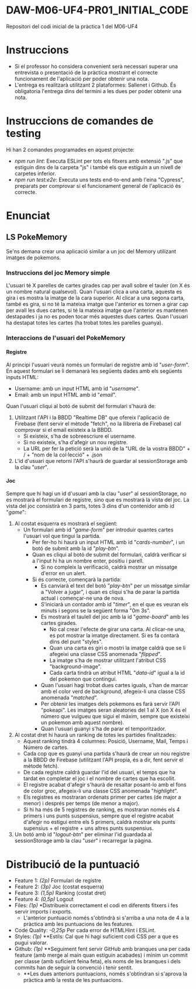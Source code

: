# **DAW-M06-UF4-PR01_INITIAL_CODE**
Repositori del codi inicial de la pràctica 1 del M06-UF4

# **Instruccions**
- Si el professor ho considera convenient serà necessari superar una entrevista o presentació de la pràctica mostrant el correcte funcionament de l'aplicació per poder obtenir una nota.
- L'entrega es realitzarà utilitzant 2 plataformes: Sallenet i Github. És obligatoria l'entrega dins del termini a les dues per poder obtenir una nota.

# **Instruccions de comandes de testing**
Hi han 2 comandes programades en aquest projecte:
- *npm run lint*: Executa ESLint per tots els fitxers amb extensió ".js" que estiguin dins de la carpeta "js" i també els que estiguin a un nivell de carpetes inferior.
- *npm run test:e2e*: Executa uns tests end-to-end amb l'eina "Cypress", preparats per comprovar si el funcionament general de l'aplicació és correcte.

# **Enunciat**
## **LS PokeMemory**
Se'ns demana crear una aplicació similar a un joc del Memory utilizant imatges de pokemons.

### **Instruccions del joc Memory simple**
L'usuari té X parelles de cartes girades cap per avall sobre el tauler (on X és un nombre natural qualsevol).
Quan l'usuari clica a una carta, aquesta es gira i es mostra la imatge de la cara superior. Al clicar a una segona carta, també es gira, si no té la mateixa imatge que l'anterior es tornen a girar cap per avall les dues cartes, si té la mateixa imatge que l'anterior es mantenen destapades i ja no es poden tocar més aquestes dues cartes.
Quan l'usuari ha destapat totes les cartes (ha trobat totes les parelles guanya).

### **Interaccions de l'usuari del PokeMemory**
#### **Registre**
Al principi l'usuari veurà només un formulari de registre amb id "*user-form*". En aquest formulari se li demanarà les següents dades amb els següents inputs HTML:
  - Username: amb un input HTML amb id "*username*".
  - Email: amb un input HTML amb id "*email*".

Quan l'usuari cliqui al botó de submit del formulari s'haurà de:
  1. Utilitzant l'API i la BBDD "Realtime DB" que ofereix l'aplicació de Firebase (fent servir el mètode "fetch", no la llibreria de Firebase) cal comprovar si el email existeix a la BBDD.
     - Si existeix, s'ha de sobreescriure el username.
     - Si no existeix, s'ha d'afegir un nou registre.
     - La URL per fer la petició serà la unió de la "URL de la vostra BBDD" + / + "nom de la col·lecció" + .json
  2. L'id d'usuari que retorni l'API s'haurà de guardar al sessionStorage amb la clau "*user*".

#### **Joc**
Sempre que hi hagi un id d'usuari amb la clau "*user*" al sessionStorage, no es mostrarà el formulari de registre, sino que es mostrarà la vista del joc.
La vista del joc consistirà en 3 parts, totes 3 dins d'un contenidor amb id "*game*":
  1. Al costat esquerra es mostrarà el següent:
      - Un formulari amb id "*game-form*" per introduir quantes cartes l'usuari vol que tingui la partida.
        - Per fer-ho hi haurà un input HTML amb id "*cards-number*", i un botó de submit amb la id "*play-btn*".
        - Quan es cliqui al botó de submit del formulari, caldrà verificar si a l'input hi ha un nombre enter, positiu i parell.
          - Si no compleix la verificació, caldrà mostrar un missatge d'error en un alert.
        - Si és correcte, començarà la partida:
          - Es canviarà el text del botó "*play-btn*" per un missatge similar a "Volver a jugar", i quan es cliqui s'ha de parar la partida actual i començar-ne una de nova.
          - S'iniciarà un contador amb id "*timer*", en el que es veuran els minuts i segons se la següent forma "0m 3s".
          - Es mostrarà el taulell del joc amb la id "*game-board*" amb les cartes girades.
            - No cal crear l'efecte de girar una carta. Al clicar-ne una, es pot mostrar la imatge directament. Si es fa contarà dins del punt "styles".
            - Quan una carta es giri o mostri la imatge caldrà que se li afegeixi una classe CSS anomenada "*flipped*".
            - La imatge s'ha de mostrar utilitzant l'atribut CSS "background-image".
            - Cada carta tindrà un atribut HTML "*data-id*" igual a la id del pokemon que contingui.
          - Quan l'usuari hagi trobat dues cartes iguals, s'han de marcar amb el color verd de background, afegeix-li una classe CSS anomenada "*matched*".
          - Per obtenir les imatges dels pokemons es farà servir l'API "pokeapi". Les imatges seran aleatories del 1 al X (on X és el número que vulgueu que sigui el màxim, sempre que existeixi un pokemon amb aquest nombre).
          - Quan l'usuari guanyi s'ha de parar el temporitzador.
  2. Al costat dret hi haurà un ranking de totes les partides finalitzades:
      - Aquest ranking tindrà 4 columnes: Posició, Username, Mail, Temps i Número de cartes.
      - Cada cop que es guanyi una partida s'haurà de crear un nou registre a la BBDD de Firebase (utilitzant l'API propia, és a dir, fent servir el mètode fetch).
      - De cada registre caldrà guardar l'id del usuari, el temps que ha tardat en completar el joc i el nombre de cartes que ha escollit.
      - El registre acabat d'afegir s'haurà de resaltar posant-lo amb el fons de color groc, afegeix-li una classe CSS anomenada "*highlight*".
      - Els registres es mostraran ordenats primer per cartes (de major a menor) i després per temps (de menor a major).
      - Si hi ha més de 5 registres de ranking, es mostraran només els 4 primers i uns punts suspensius, sempre que el registre acabat d'afegir no estigui entre els 5 primers, caldrà mostrar els punts supensius + el registre + uns altres punts suspensius.
  3. Un botó amb id "*logout-btn*" per eliminar l'id guardada al sessionStorage amb la clau "*user*" i recarregar la pàgina.

# **Distribució de la puntuació**
- Feature 1: *(2p)* Formulari de registre
- Feature 2: *(3p)* Joc (costat esquerra)
- Feature 3: *(1,5p)* Ranking (costat dret)
- Feature 4: *(0,5p)* Logout
- Files: *(1p)* *Distribueix correctament el codi en diferents fitxers i fes servir imports i exports.
  - L'anterior puntuació només s'obtindrà si s'arriba a una nota de 4 a la pràctica amb les puntuacions de les features.
- Code Quality: *-0,25p* Per cada error de HTMLHint i ESLint.
- Styles: *(1p)* **Estils: Cal que hi hagi suficient codi CSS per a que es pugui valorar.
- Github: *(1p)* **Seguiment fent servir GitHub amb branques una per cada feature (amb merge al main quan estiguin acabades) i mínim un commit per classe (amb suficient feina feta), els noms de les branques i dels commits han de seguir la convenció i tenir sentit.
  - **Les dues anteriors puntuacions, només s'obtindran si s'aprova la pràctica amb la resta de les puntuacions.




